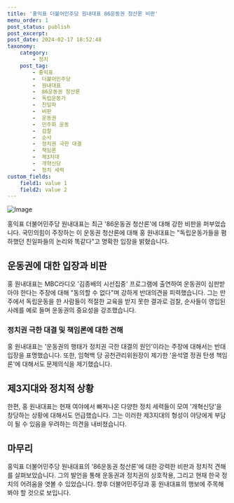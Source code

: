 ```yaml
---
title: '홍익표 더불어민주당 원내대표 86운동권 청산론 비판'
menu_order: 1
post_status: publish
post_excerpt: 
post_date: 2024-02-17 18:52:48
taxonomy:
    category:
        - 정치
    post_tag:
        - 홍익표
        -  더불어민주당
        -  원내대표
        -  86운동권 청산론
        -  독립운동가
        -  친일파
        -  비판
        -  운동권
        -  민주화 운동
        -  검찰
        -  순사
        -  정치권 극한 대결
        -  책임론
        -  제3지대
        -  개혁신당
        -  정치 세력
custom_fields:
    field1: value 1
    field2: value 2
---
```


![Image](https://imgnews.pstatic.net/image/025/2024/02/12/0003340816_001_20240212110801038.jpg?type=w647)

홍익표 더불어민주당 원내대표는 최근 '86운동권 청산론'에 대해 강한 비판을 퍼부었습니다. 국민의힘이 주장하는 이 운동권 청산론에 대해 홍 원내대표는 "독립운동가들을 폄하했던 친일파들의 논리와 똑같다"고 명확한 입장을 밝혔습니다.
## 운동권에 대한 입장과 비판
홍 원내대표는 MBC라디오 '김종배의 시선집중' 프로그램에 출연하여 운동권이 심판받아야 한다는 주장에 대해 "동의할 수 없다"며 강하게 반대의견을 피력했습니다. 그는 만주에서 독립운동을 한 사람들이 적절한 교육을 받지 못한 결과로 검찰, 순사들이 영입된 사례를 예로 들며 운동권의 중요성을 강조했습니다.
### 정치권 극한 대결 및 책임론에 대한 견해
홍 원내대표는 '운동권의 행태가 정치권 극한 대결의 원인'이라는 주장에 대해서는 반대 입장을 표명했습니다. 또한, 임혁백 당 공천관리위원장이 제기한 '윤석열 정권 탄생 책임론'에 대해서도 문제의식을 제기했습니다.
## 제3지대와 정치적 상황
한편, 홍 원내대표는 현재 여야에서 빠져나온 다양한 정치 세력들이 모여 '개혁신당'을 창당하는 상황에 대해서도 언급했습니다. 그는 이러한 제3지대의 형성이 야당에게 부담이 될 수 있음을 우려하는 의견을 내비쳤습니다.
## 마무리
홍익표 더불어민주당 원내대표의 '86운동권 청산론'에 대한 강력한 비판과 정치적 견해를 살펴보았습니다. 그의 발언을 통해 운동권과 정치권의 상호작용, 그리고 현재 한국 정치의 어려움을 엿볼 수 있었습니다. 향후 더불어민주당과 홍 원내대표의 행보에 주목해봐야 할 것으로 보입니다.
